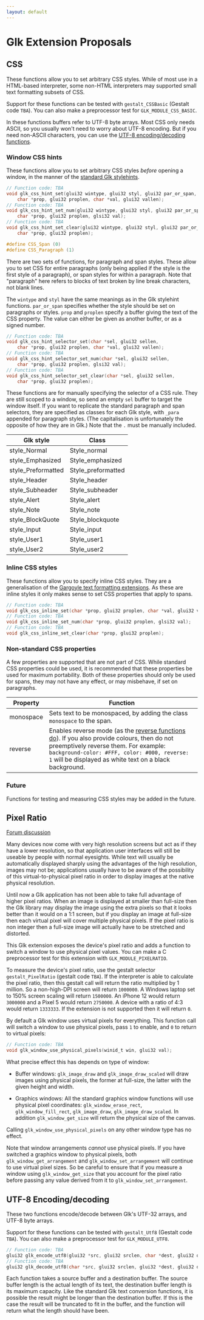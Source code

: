 ```yaml
---
layout: default
---
```


# Glk Extension Proposals

## CSS

These functions allow you to set arbitrary CSS styles. While of most use in a HTML-based interpreter, some non-HTML interpreters may supported small text formatting subsets of CSS.

Support for these functions can be tested with `gestalt_CSSBasic` (Gestalt code `TBA`). You can also make a preprocessor test for `GLK_MODULE_CSS_BASIC`.

In these functions buffers refer to UTF-8 byte arrays. Most CSS only needs ASCII, so you usually won't need to worry about UTF-8 encoding. But if you need non-ASCII characters, you can use the [UTF-8 encoding/decoding functions](#utf-8-encodingdecoding).

### Window CSS hints

These functions allow you to set arbitrary CSS styles *before* opening a window, in the manner of the [standard Glk stylehints](https://eblong.com/zarf/glk/Glk-Spec-075.html#stream_style_hints).

```c
// Function code: TBA
void glk_css_hint_set(glui32 wintype, glui32 styl, glui32 par_or_span,
    char *prop, glui32 proplen, char *val, glui32 vallen);
// Function code: TBA
void glk_css_hint_set_num(glui32 wintype, glui32 styl, glui32 par_or_span,
    char *prop, glui32 proplen, glsi32 val);
// Function code: TBA
void glk_css_hint_set_clear(glui32 wintype, glui32 styl, glui32 par_or_span,
    char *prop, glui32 proplen);

#define CSS_Span (0)
#define CSS_Paragraph (1)
```

There are two sets of functions, for paragraph and span styles. These allow you to set CSS for entire paragraphs (only being applied if the style is the first style of a paragraph), or span styles for within a paragraph. Note that "paragraph" here refers to blocks of text broken by line break characters, not blank lines.

The `wintype` and `styl` have the same meanings as in the Glk stylehint functions. `par_or_span` specifies whether the style should be set on paragraphs or styles. `prop` and `proplen` specify a buffer giving the text of the CSS property. The value can either be given as another buffer, or as a signed number.

```c
// Function code: TBA
void glk_css_hint_selector_set(char *sel, glui32 sellen,
    char *prop, glui32 proplen, char *val, glui32 vallen);
// Function code: TBA
void glk_css_hint_selector_set_num(char *sel, glui32 sellen,
    char *prop, glui32 proplen, glsi32 val);
// Function code: TBA
void glk_css_hint_selector_set_clear(char *sel, glui32 sellen,
    char *prop, glui32 proplen);
```

These functions are for manually specifying the selector of a CSS rule. They are still scoped to a window, so send an empty `sel` buffer to target the window itself. If you want to replicate the standard paragraph and span selectors, they are specified as classes for each Glk style, with `_para` appended for paragraph styles. (The capitalisation is unfortunately the opposite of how they are in Glk.) Note that the `.` must be manually included.

| Glk style | Class |
|-------|-------|
| style_Normal | Style_normal |
| style_Emphasized | Style_emphasized |
| style_Preformatted | Style_preformatted |
| style_Header | Style_header |
| style_Subheader | Style_subheader |
| style_Alert | Style_alert |
| style_Note | Style_note |
| style_BlockQuote | Style_blockquote |
| style_Input | Style_input |
| style_User1 | Style_user1 |
| style_User2 | Style_user2 |

### Inline CSS styles

These functions allow you to specify inline CSS styles. They are a generalisation of the [Gargoyle text formatting extensions](gargoyle.md#text-formatting). As these are inline styles it only makes sense to set CSS properties that apply to spans.

```c
// Function code: TBA
void glk_css_inline_set(char *prop, glui32 proplen, char *val, glui32 vallen);
// Function code: TBA
void glk_css_inline_set_num(char *prop, glui32 proplen, glsi32 val);
// Function code: TBA
void glk_css_inline_set_clear(char *prop, glui32 proplen);
```

### Non-standard CSS properties

A few properties are supported that are not part of CSS. While standard CSS properties could be used, it is recommended that these properties be used for maximum portability. Both of these properties should only be used for spans, they may not have any effect, or may misbehave, if set on paragraphs.

| Property | Function |
|----------|----------|
| monospace | Sets text to be monospaced, by adding the class `monospace` to the span. |
| reverse | Enables reverse mode (as the [reverse functions do](gargoyle.md#reverse-mode)). If you also provide colours, then do not preemptively reverse them. For example: `background-color: #FFF, color: #000, reverse: 1` will be displayed as white text on a black background. |

### Future

Functions for testing and measuring CSS styles may be added in the future.

## Pixel Ratio

[Forum discussion](https://intfiction.org/t/glk-extension-proposal-pixel-ratio/59550)

Many devices now come with very high resolution screens but act as if they have a lower resolution, so that application user interfaces will still be useable by people with normal eyesights. While text will usually be automatically displayed sharply using the advantages of the high resolution, images may not be; applications usually have to be aware of the possibility of this virtual-to-physical pixel ratio in order to display images at the native physical resolution.

Until now a Glk application has not been able to take full advantage of higher pixel ratios. When an image is displayed at smaller than full-size then the Glk library may display the image using the extra pixels so that it looks better than it would on a 1:1 screen, but if you display an image at full-size then each virtual pixel will cover multiple physical pixels. If the pixel ratio is non integer then a full-size image will actually have to be stretched and distorted.

This Glk extension exposes the device's pixel ratio and adds a function to switch a window to use physical pixel values. You can make a C preprocessor test for this extension with `GLK_MODULE_PIXELRATIO`.

To measure the device's pixel ratio, use the gestalt selector `gestalt_PixelRatio` (gestalt code `TBA`). If the interpreter is able to calculate the pixel ratio, then this gestalt call will return the ratio multiplied by 1 million. So a non-high-DPI screen will return `1000000`. A Windows laptop set to 150% screen scaling will return `1500000`. An iPhone 12 would return `3000000` and a Pixel 5 would return `2750000`. A device with a ratio of 4:3 would return `1333333`. If the extension is not supported then it will return `0`.

By default a Glk window uses virtual pixels for everything. This function call will switch a window to use physical pixels, pass `1` to enable, and `0` to return to virtual pixels:

```c
// Function code: TBA
void glk_window_use_physical_pixels(winid_t win, glui32 val);
```

What precise effect this has depends on type of window:

 - Buffer windows: `glk_image_draw` and `glk_image_draw_scaled` will draw images using physical pixels, the former at full-size, the latter with the given height and width.

 - Graphics windows: All the standard graphics window functions will use physical pixel coordinates: `glk_window_erase_rect`, `glk_window_fill_rect`, `glk_image_draw`, `glk_image_draw_scaled`. In addition `glk_window_get_size` will return the physical size of the canvas.

Calling `glk_window_use_physical_pixels` on any other window type has no effect.

Note that window arrangements *cannot* use physical pixels. If you have switched a graphics window to physical pixels, both `glk_window_get_arrangement` and `glk_window_set_arrangement` will continue to use virtual pixel sizes. So be careful to ensure that if you measure a window using `glk_window_get_size` that you account for the pixel ratio before passing any value derived from it to `glk_window_set_arrangement`.

## UTF-8 Encoding/decoding

These two functions encode/decode between Glk's UTF-32 arrays, and UTF-8 byte arrays.

Support for these functions can be tested with `gestalt_Utf8` (Gestalt code `TBA`). You can also make a preprocessor test for `GLK_MODULE_UTF8`.

```c
// Function code: TBA
glui32 glk_encode_utf8(glui32 *src, glui32 srclen, char *dest, glui32 destlen);
// Function code: TBA
glui32 glk_decode_utf8(char *src, glui32 srclen, glui32 *dest, glui32 destlen);
```

Each function takes a source buffer and a destination buffer. The source buffer length is the actual length of its text, the destination buffer length is its maximum capacity. Like the standard Glk text conversion functions, it is possible the result might be longer than the destination buffer. If this is the case the result will be truncated to fit in the buffer, and the function will return what the length should have been.